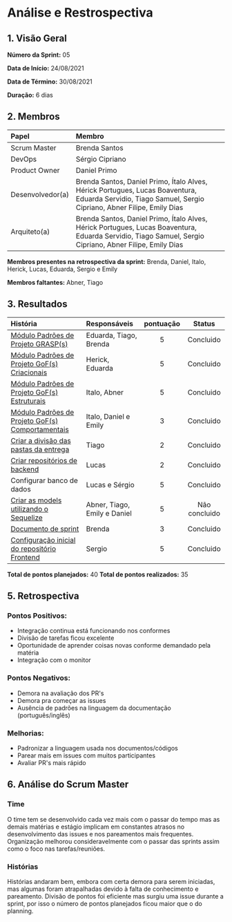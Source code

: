 # Análise e Restrospectiva

## 1. Visão Geral

**Número da Sprint:** 05   

**Data de Início:** 24/08/2021  

**Data de Término:** 30/08/2021   

**Duração:** 6 dias       

## 2. Membros
|      Papel       |          Membro            |
| :--------------  | :-----------------------   |
|    Scrum Master  |       Brenda Santos        |
|      DevOps      |      Sérgio Cipriano       |
|   Product Owner  |       Daniel Primo         |
| Desenvolvedor(a) |Brenda Santos, Daniel Primo, Ítalo Alves, Hérick Portugues, Lucas Boaventura, Eduarda Servidio, Tiago Samuel, Sergio Cipriano, Abner Filipe, Emily Dias |
|   Arquiteto(a)   |Brenda Santos, Daniel Primo, Ítalo Alves, Hérick Portugues, Lucas Boaventura, Eduarda Servidio, Tiago Samuel, Sergio Cipriano, Abner Filipe, Emily Dias| 

**Membros presentes na retrospectiva da sprint:**  Brenda, Daniel, Italo, Herick, Lucas, Eduarda, Sergio e Emily

**Membros faltantes:** Abner, Tiago

## 3. Resultados
|  História  | Responsáveis  | pontuação | Status |
| :--------  | :-----------  | :-------: | :----: |
| [Módulo Padrões de Projeto GRASP(s)](https://github.com/UnBArqDsw2021-1/2021.1_G02_TaNaMesa_docs/issues/99)| Eduarda, Tiago, Brenda | 5 | Concluido |
| [Módulo Padrões de Projeto GoF(s) Criacionais](https://github.com/UnBArqDsw2021-1/2021.1_G02_TaNaMesa_docs/issues/101)| Herick, Eduarda | 5 | Concluido |
| [Módulo Padrões de Projeto GoF(s) Estruturais](https://github.com/UnBArqDsw2021-1/2021.1_G02_TaNaMesa_docs/issues/104)| Italo, Abner | 5 | Concluido |
| [Módulo Padrões de Projeto GoF(s) Comportamentais](https://github.com/UnBArqDsw2021-1/2021.1_G02_TaNaMesa_docs/issues/100)|Italo, Daniel e Emily | 3 | Concluido |
| [Criar a divisão das pastas da entrega](https://github.com/UnBArqDsw2021-1/2021.1_G02_TaNaMesa_docs/issues/96)| Tiago | 2 | Concluido | 
| [Criar repositórios de backend](https://github.com/UnBArqDsw2021-1/2021.1_G02_TaNaMesa_Order_Service/issues/1) | Lucas | 2 | Concluido |
| Configurar banco de dados | Lucas e Sérgio | 5 | Concluido |
| [Criar as models utilizando o Sequelize](https://github.com/UnBArqDsw2021-1/2021.1_G02_TaNaMesa_docs/issues/98)| Abner, Tiago, Emily e Daniel | 5 | Não concluido |
| [Documento de sprint](https://github.com/UnBArqDsw2021-1/2021.1_G02_TaNaMesa_docs/issues/95) | Brenda | 3 | Concluido |
| [Configuração inicial do repositório Frontend](https://github.com/UnBArqDsw2021-1/2021.1_G02_TaNaMesa_Frontend/issues/1) | Sergio | 5 | Concluido |

**Total de pontos planejados:** 40
**Total de pontos realizados:** 35

## 5. Retrospectiva

### Pontos Positivos:
* Integração continua está funcionando nos conformes
* Divisão de tarefas ficou excelente
* Oportunidade de aprender coisas novas conforme demandado pela matéria
* Integração com o monitor

### Pontos Negativos:
* Demora na avaliação dos PR's
* Demora pra começar as issues
* Ausência de padrões na linguagem da documentação (português/inglês)

### Melhorias:
* Padronizar a linguagem usada nos documentos/códigos
* Parear mais em issues com muitos participantes
* Avaliar PR's mais rápido 

## 6. Análise do Scrum Master
### Time
O time tem se desenvolvido cada vez mais com o passar do tempo mas as demais matérias e estágio implicam em constantes atrasos no desenvolvimento das issues e nos pareamentos mais frequentes. Organização melhorou consideravelmente com o passar das sprints assim como o foco nas tarefas/reuniões.

### Histórias
Histórias andaram bem, embora com certa demora para serem iniciadas, mas algumas foram atrapalhadas devido à falta de conhecimento e pareamento. Divisão de pontos foi eficiente mas surgiu uma issue durante a sprint, por isso o número de pontos planejados ficou maior que o do planning.

